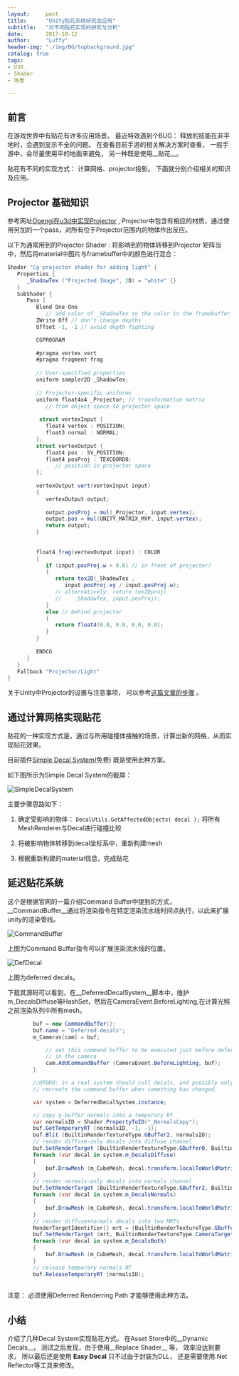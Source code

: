 ```yaml
---
layout:     post
title:      "Unity贴花系统研究及应用"
subtitle:   "对不同贴花实现的研究与分析"
date:       2017-10-12
author:     "Luffy"
header-img: "./img/BG/topbackground.jpg"
catalog: true
tags:
- U3D
- Shader
- 场景

---
```


## 前言

在游戏世界中有贴花有许多应用场景。 最近特效遇到个BUG： 释放的技能在非平地时，会遇到显示不全的问题。   在查看目前手游的相关解决方案时查看， 一般手游中，会尽量使用平的地面来避免， 另一种既是使用__贴花__。

贴花有不同的实现方式： 计算网格、projector投影。 下面就分别介绍相关的知识及应用。

## Projector 基础知识

参考网址[Opengl在u3d中实现Projector](https://en.wikibooks.org/wiki/Cg_Programming/Unity/Projectors) , Projector中包含有相应的材质，通过使用另加的一个pass，对所有位于Projector范围内的物体作出反应。

以下为通常用到的Projector Shader : 将影响到的物体转移到Projector 矩阵当中，然后将material中图片与framebuffer中的颜色进行混合：

```cs
Shader "Cg projector shader for adding light" {
   Properties {
      _ShadowTex ("Projected Image", 2D) = "white" {}
   }
   SubShader {
      Pass {      
         Blend One One 
            // add color of _ShadowTex to the color in the framebuffer 
         ZWrite Off // don't change depths
         Offset -1, -1 // avoid depth fighting

         CGPROGRAM
 
         #pragma vertex vert  
         #pragma fragment frag 
 
         // User-specified properties
         uniform sampler2D _ShadowTex; 
 
         // Projector-specific uniforms
         uniform float4x4 _Projector; // transformation matrix 
            // from object space to projector space 
 
          struct vertexInput {
            float4 vertex : POSITION;
            float3 normal : NORMAL;
         };
         struct vertexOutput {
            float4 pos : SV_POSITION;
            float4 posProj : TEXCOORD0;
               // position in projector space
         };
 
         vertexOutput vert(vertexInput input) 
         {
            vertexOutput output;
 
            output.posProj = mul(_Projector, input.vertex);
            output.pos = mul(UNITY_MATRIX_MVP, input.vertex);
            return output;
         }
 
 
         float4 frag(vertexOutput input) : COLOR
         {
            if (input.posProj.w > 0.0) // in front of projector?
            {
               return tex2D(_ShadowTex , 
                  input.posProj.xy / input.posProj.w); 
               // alternatively: return tex2Dproj(  
               //    _ShadowTex, input.posProj);
            }
            else // behind projector
            {
               return float4(0.0, 0.0, 0.0, 0.0);
            }
         }
 
         ENDCG
      }
   }  
   Fallback "Projector/Light"
}
```


关于Unity中Projector的设置与注意事项， 可以参考[这篇文章的步骤](http://talarian.blogspot.tw/p/unity-tutorial.html) 。


## 通过计算网格实现贴花

贴花的一种实现方式是，通过与所用碰撞体接触的场景，计算出新的网格，从而实现贴花效果。

目前插件[Simple Decal System](https://assetstore.unity.com/packages/tools/particles-effects/simple-decal-system-13889)(免费) 既是使用此种方案。


如下图所示为Simple Decal System的截屏：

![SimpleDecalSystem](/img/U3D/Decal/EasyDecalSystem.png)

主要步骤思路如下：

1. 确定受影响的物体： 
	`DecalUtils.GetAffectedObjects( decal );`
	将所有MeshRenderer与Decal进行碰撞比较

2. 将被影响物体转移到decal坐标系中，重新构建mesh
3. 根据重新构建的material信息，完成贴花


## 延迟贴花系统

这个是根据官网的一篇介绍Command Buffer中提到的方式，__CommandBuffer__通过将渲染指令在特定渲染流水线时间点执行，以此来扩展unity的渲染管线。

![CommandBuffer](/img/U3D/Decal/commandBuffer.png)

上图为Command Buffer指令可以扩展渲染流水线的位置。


![DefDecal](/img/U3D/Decal/DefDecal.png)

上图为deferred decals。

下载其源码可以看到，在__DeferredDecalSystem__脚本中，维护m_DecalsDiffuse等HashSet，然后在CameraEvent.BeforeLighting,在计算光照之前渲染队列中所有mesh。

```cs
		buf = new CommandBuffer();
		buf.name = "Deferred decals";
		m_Cameras[cam] = buf;

			// set this command buffer to be executed just before deferred lighting pass
			// in the camera
			cam.AddCommandBuffer (CameraEvent.BeforeLighting, buf);
		}

		//@TODO: in a real system should cull decals, and possibly only
		// recreate the command buffer when something has changed.

		var system = DeferredDecalSystem.instance;

		// copy g-buffer normals into a temporary RT
		var normalsID = Shader.PropertyToID("_NormalsCopy");
		buf.GetTemporaryRT (normalsID, -1, -1);
		buf.Blit (BuiltinRenderTextureType.GBuffer2, normalsID);
		// render diffuse-only decals into diffuse channel
		buf.SetRenderTarget (BuiltinRenderTextureType.GBuffer0, BuiltinRenderTextureType.CameraTarget);
		foreach (var decal in system.m_DecalsDiffuse)
		{
			buf.DrawMesh (m_CubeMesh, decal.transform.localToWorldMatrix, decal.m_Material);
		}
		// render normals-only decals into normals channel
		buf.SetRenderTarget (BuiltinRenderTextureType.GBuffer2, BuiltinRenderTextureType.CameraTarget);
		foreach (var decal in system.m_DecalsNormals)
		{
			buf.DrawMesh (m_CubeMesh, decal.transform.localToWorldMatrix, decal.m_Material);
		}
		// render diffuse+normals decals into two MRTs
		RenderTargetIdentifier[] mrt = {BuiltinRenderTextureType.GBuffer0, BuiltinRenderTextureType.GBuffer2};
		buf.SetRenderTarget (mrt, BuiltinRenderTextureType.CameraTarget);
		foreach (var decal in system.m_DecalsBoth)
		{
			buf.DrawMesh (m_CubeMesh, decal.transform.localToWorldMatrix, decal.m_Material);
		}
		// release temporary normals RT
		buf.ReleaseTemporaryRT (normalsID);
		
```

注意： 必须使用Deferred Renderring Path 才能够使用此种方法。

## 小结

介绍了几种Decal System实现贴花方式。  在Asset Store中的__Dynamic Decals__， 测试之后发现，由于使用__Replace Shader__ 等， 效率没达到要求， 所以最后还是使用 __Easy Decal__ 只不过由于封装为DLL， 还是需要使用.Net Reflector等工具来修改。
